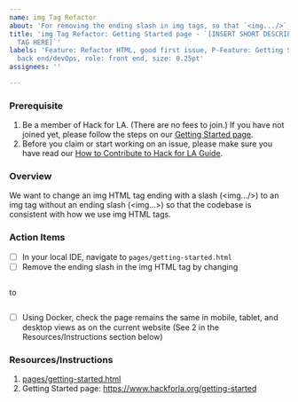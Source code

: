 ```yaml
---
name: img Tag Refactor
about: 'For removing the ending slash in img tags, so that `<img.../>` becomes `<img..>` '
title: 'img Tag Refactor: Getting Started page - `[INSERT SHORT DESCRIPTION OF IMG
  TAG HERE]`'
labels: 'Feature: Refactor HTML, good first issue, P-Feature: Getting Started, role:
  back end/devOps, role: front end, size: 0.25pt'
assignees: ''

---
```


### Prerequisite
1. Be a member of Hack for LA. (There are no fees to join.) If you have not joined yet, please follow the steps on our [Getting Started page](https://www.hackforla.org/getting-started).
2. Before you claim or start working on an issue, please make sure you have read our [How to Contribute to Hack for LA Guide](https://github.com/hackforla/website/blob/7f0c132c96f71230b8935759e1f8711ccb340c0f/CONTRIBUTING.md).

### Overview
We want to change an img HTML tag ending with a slash (<img.../>) to an img tag without an ending slash (<img...>) so that the codebase is consistent with how we use img HTML tags.

### Action Items
- [ ] In your local IDE, navigate to `pages/getting-started.html`
- [ ] Remove the ending slash in the img HTML tag by changing
```

```
to
```

```
- [ ] Using Docker, check the page remains the same in mobile, tablet, and desktop views as on the current website (See 2 in the Resources/Instructions section below)

### Resources/Instructions
1. [pages/getting-started.html](https://github.com/hackforla/website/blob/gh-pages/pages/getting-started.html)
2. Getting Started page: https://www.hackforla.org/getting-started
